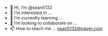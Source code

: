 - 👋 Hi, I’m @sean5132
- 👀 I’m interested in ...
- 🌱 I’m currently learning ...
- 💞️ I’m looking to collaborate on ...
- 📫 How to reach me ... sean5132@naver.com

<!---
sean5132/sean5132 is a ✨ special ✨ repository because its `README.md` (this file) appears on your GitHub profile.
You can click the Preview link to take a look at your changes.
--->
